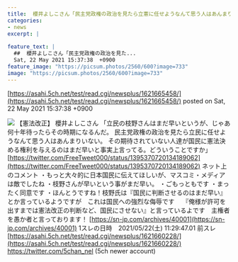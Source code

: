 ```yaml
---
title:  櫻井よしこさん「民主党政権の政治を見たら立憲に任せようなんて思う人はあんまりいない」★5  
categories:
- news
excerpt: |
  
feature_text: |
  ##  櫻井よしこさん「民主党政権の政治を見た...
  Sat, 22 May 2021 15:37:38  +0900
feature_image: "https://picsum.photos/2560/600?image=733"
image: "https://picsum.photos/2560/600?image=733"
---
```


[https://asahi.5ch.net/test/read.cgi/newsplus/1621665458/](https://asahi.5ch.net/test/read.cgi/newsplus/1621665458/)
posted on Sat, 22 May 2021 15:37:38  +0900

<!--more-->

![](https://www.chichi.co.jp/htdocs/wp-content/uploads/2020/05/202007_sakurai_top.jpg) 【憲法改正】 櫻井よしこさん 「立民の枝野さんはまだ早いというが、じゃあ何十年待ったらその時期になるんだ。 民主党政権の政治を見たら立民に任せようなんて思う人はあんまりいない。 その期待されていない人達が国民に憲法決める権利を与えるのはまだ早いと事実上言ってる。どういうことですか」 [https://twitter.com/FreeTweet000/status/1395370720134189062](https://twitter.com/FreeTweet000/status/1395370720134189062) ネット上のコメント ・もっと大々的に日本国民に伝えてほしいが、マスコミ・メディアは敵でしたね ・枝野さんが早いという事がまだ早い。 ・ごもっともです ・まったく同意です ・ほんとうですね！枝野氏は『国民に判断させるのはまだ早い』とか言っているようですが　これは国民への強烈な侮辱です　 『俺様が許可を出すまでは憲法改正の判断など、国民にさせない』と言っているよです　主権者を愚か者と言っております！ [https://sn-jp.com/archives/40001](https://sn-jp.com/archives/40001) 1スレの日時　2021/05/22(土) 11:29:47.01 前スレ　[https://asahi.5ch.net/test/read.cgi/newsplus/1621660228/](https://asahi.5ch.net/test/read.cgi/newsplus/1621660228/) https://twitter.com/5chan_nel (5ch newer account)
